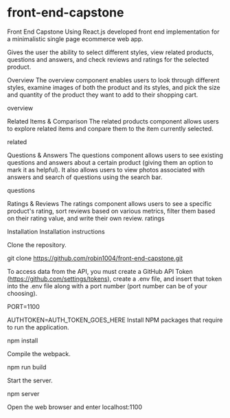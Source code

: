 # front-end-capstone
Front End Capstone
Using React.js developed front end implementation for a minimalistic single page ecommerce web app.

Gives the user the ability to select different styles, view related products, questions and answers, and check reviews and ratings for the selected product.

Overview
The overview component enables users to look through different styles, examine images of both the product and its styles, and pick the size and quantity of the product they want to add to their shopping cart.

overview

Related Items & Comparison
The related products component allows users to explore related items and conpare them to the item currently selected.

related

Questions & Answers
The questions component allows users to see existing questions and answers about a certain product (giving them an option to mark it as helpful). It also allows users to view photos associated with answers and search of questions using the search bar.

questions

Ratings & Reviews
The ratings component allows users to see a specific product's rating, sort reviews based on various metrics, filter them based on their rating value, and write their own review. ratings

Installation
Installation instructions

Clone the repository.

git clone https://github.com/robin1004/front-end-capstone.git

To access data from the API, you must create a GitHub API Token (https://github.com/settings/tokens), create a .env file, and insert that token into the .env file along with a port number (port number can be of your choosing).

PORT=1100

AUTHTOKEN=AUTH_TOKEN_GOES_HERE
Install NPM packages that require to run the application.

npm install

Compile the webpack.

npm run build

Start the server.

npm server

Open the web browser and enter localhost:1100
